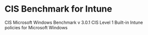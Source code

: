 # CIS Benchmark for Intune
CIS Microsoft Windows Benchmark v 3.0.1
CIS Level 1
Built-in Intune policies for Microsoft Windows
